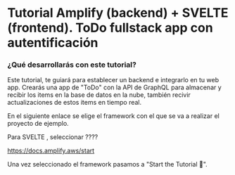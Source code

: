# Tutorial Amplify (backend) + SVELTE (frontend). ToDo fullstack app con autentificación
### ¿Qué desarrollarás con este tutorial?
Este tutorial, te guiará para establecer un backend e integrarlo en tu web app. Crearás una app de "ToDo" con la API de GraphQL para almacenar y recibir los items en la base de datos en la nube, también recivir actualizaciones de estos items en tiempo real.

En el siguiente enlace se elige el framework con el que se va a realizar el proyecto de ejemplo. 

Para SVELTE , seleccionar ????

https://docs.amplify.aws/start

Una vez seleccionado el framework pasamos a "Start the Tutorial 🚀".
